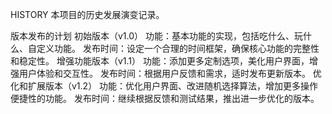 HISTORY
本项目的历史发展演变记录。

版本发布的计划
初始版本（v1.0）
功能：基本功能的实现，包括吃什么、玩什么、自定义功能。
发布时间：设定一个合理的时间框架，确保核心功能的完整性和稳定性。
增强功能版本（v1.1）
功能：添加更多定制选项，美化用户界面，增强用户体验和交互性。
发布时间：根据用户反馈和需求，适时发布更新版本。
优化和扩展版本（v1.2）
功能：优化用户界面、改进随机选择算法，增加更多操作便捷性的功能。
发布时间：继续根据反馈和测试结果，推出进一步优化的版本。